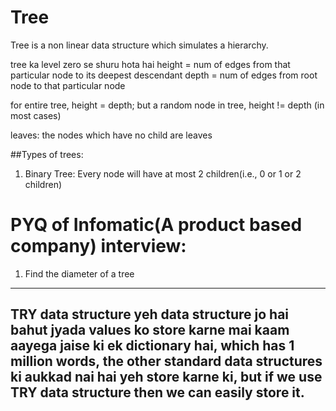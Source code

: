 # Tree
Tree is a non linear data structure which simulates a hierarchy.


tree ka level zero se shuru hota hai
height = num of edges from that particular node to its deepest descendant
depth = num of edges from root node to that particular node

for entire tree, height = depth;
but a random node in tree, height != depth (in most cases)


leaves: the nodes which have no child are leaves


##Types of trees:
1. Binary Tree: 
          Every node will have at most 2 children(i.e., 0 or 1 or 2 children)


# PYQ of Infomatic(A product based company) interview:
1. Find the diameter of a tree
-------------------------------------------------------------------------

TRY data structure 
yeh data structure jo hai bahut jyada values ko store karne mai kaam aayega
jaise ki ek dictionary hai, which has 1 million words, the other standard data structures ki aukkad nai hai
yeh store karne ki,
but if we use TRY data structure then we can easily store it.
-------------------------------------------------------------------------


